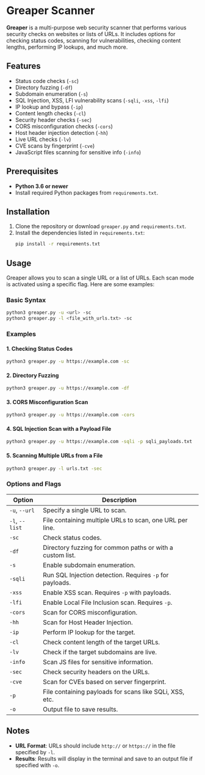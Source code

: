 
# Greaper Scanner

**Greaper** is a multi-purpose web security scanner that performs various security checks on websites or lists of URLs. 
It includes options for checking status codes, scanning for vulnerabilities, checking content lengths, performing IP lookups, and much more.

## Features
- Status code checks (`-sc`)
- Directory fuzzing (`-df`)
- Subdomain enumeration (`-s`)
- SQL Injection, XSS, LFI vulnerability scans (`-sqli`, `-xss`, `-lfi`)
- IP lookup and bypass (`-ip`)
- Content length checks (`-cl`)
- Security header checks (`-sec`)
- CORS misconfiguration checks (`-cors`)
- Host header injection detection (`-hh`)
- Live URL checks (`-lv`)
- CVE scans by fingerprint (`-cve`)
- JavaScript files scanning for sensitive info (`-info`)

## Prerequisites
- **Python 3.6 or newer**
- Install required Python packages from `requirements.txt`.

## Installation
1. Clone the repository or download `greaper.py` and `requirements.txt`.
2. Install the dependencies listed in `requirements.txt`:
   ```bash
   pip install -r requirements.txt
   ```

## Usage

Greaper allows you to scan a single URL or a list of URLs. Each scan mode is activated using a specific flag. Here are some examples:

### Basic Syntax
```bash
python3 greaper.py -u <url> -sc
python3 greaper.py -l <file_with_urls.txt> -sc
```

### Examples

#### 1. Checking Status Codes
```bash
python3 greaper.py -u https://example.com -sc
```

#### 2. Directory Fuzzing
```bash
python3 greaper.py -u https://example.com -df
```

#### 3. CORS Misconfiguration Scan
```bash
python3 greaper.py -u https://example.com -cors
```

#### 4. SQL Injection Scan with a Payload File
```bash
python3 greaper.py -u https://example.com -sqli -p sqli_payloads.txt
```

#### 5. Scanning Multiple URLs from a File
```bash
python3 greaper.py -l urls.txt -sec
```

### Options and Flags

| Option         | Description                                             |
|----------------|---------------------------------------------------------|
| `-u`, `--url`  | Specify a single URL to scan.                           |
| `-l`, `--list` | File containing multiple URLs to scan, one URL per line.|
| `-sc`          | Check status codes.                                     |
| `-df`          | Directory fuzzing for common paths or with a custom list.|
| `-s`           | Enable subdomain enumeration.                           |
| `-sqli`        | Run SQL Injection detection. Requires `-p` for payloads.|
| `-xss`         | Enable XSS scan. Requires `-p` with payloads.           |
| `-lfi`         | Enable Local File Inclusion scan. Requires `-p`.        |
| `-cors`        | Scan for CORS misconfiguration.                         |
| `-hh`          | Scan for Host Header Injection.                         |
| `-ip`          | Perform IP lookup for the target.                       |
| `-cl`          | Check content length of the target URLs.                |
| `-lv`          | Check if the target subdomains are live.                |
| `-info`        | Scan JS files for sensitive information.                |
| `-sec`         | Check security headers on the URLs.                     |
| `-cve`         | Scan for CVEs based on server fingerprint.              |
| `-p`           | File containing payloads for scans like SQLi, XSS, etc. |
| `-o`           | Output file to save results.                            |

## Notes
- **URL Format**: URLs should include `http://` or `https://` in the file specified by `-l`.
- **Results**: Results will display in the terminal and save to an output file if specified with `-o`.
